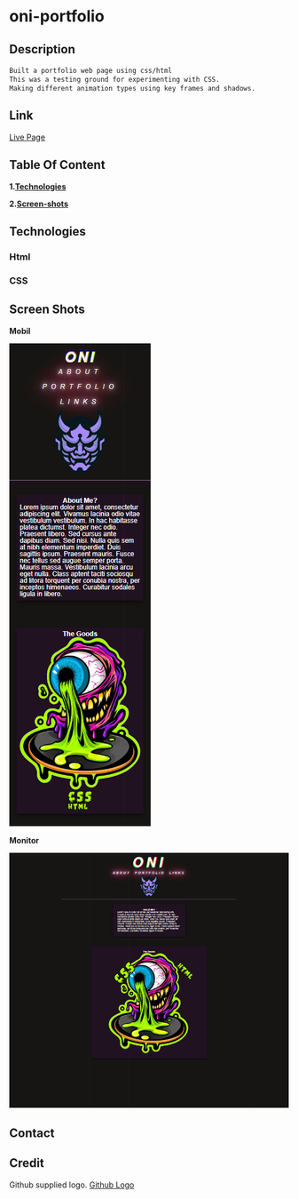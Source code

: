 # oni-portfolio

## Description

    Built a portfolio web page using css/html
    This was a testing ground for experimenting with CSS.
    Making different animation types using key frames and shadows. 
    
##  Link
[Live Page](https://odesii.github.io/oni-portfolio/)

## Table Of Content

**1.[Technologies](#technologies)**

**2.[Screen-shots](#screen-shots)**

## Technologies
### Html
### CSS


## Screen Shots

**Mobil**

![Sub 600px Phone Screen](./assets/images/Screenshots/sub600px.png)

**Monitor**

![1920x1080px Big Screen](./assets/images/Screenshots/1920x1080.png)


## Contact


## Credit

Github supplied logo.
[Github Logo](https://github.com/logos)


